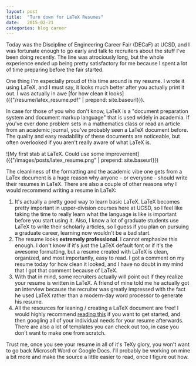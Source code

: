 ```yaml
---
layout: post
title:  "Turn down for LaTeX Resumes"
date:   2015-02-21
categories: blog career
---
```


Today was the Discipline of Engineering Career Fair (DECaF) at UCSD, and I was fortunate enough to go early and talk to recruiters about the stuff I've been doing recently. The line was atrociously long, but the whole experience ended up being pretty satisfactory for me because I spent a lot of time preparing before the fair started.

One thing I'm especially proud of this time around is my resume. I wrote it using LaTeX, and I must say, it looks much better after you actually print it out. I was actually in awe [for how clean it looks]({{"/resume/latex_resume.pdf" | prepend: site.baseurl}}).

In case for those of you who don't know, LaTeX is a "document preparation system and document markup language" that is used widely in academia. If you've ever done problem sets in a mathematics class or read an article from an academic journal, you've probably seen a LaTeX document before. The quality and easy readability of these documents are noticeable, but often overlooked if you aren't really aware of what LaTeX is.

![My first stab at LaTeX. Could use some improvement]({{"/images/posts/latex_resume.png" | prepend: site.baseurl}})

The cleanliness of the formatting and the academic vibe one gets from a LaTex document is a huge reason why anyone – or everyone - should write their resumes in LaTeX. There are also a couple of other reasons why I would recommend writing a resume in LaTeX:

  1. It's actually a pretty good way to learn basic LaTeX. LaTeX becomes pretty important in upper-division courses here at UCSD, so I feel like taking the time to really learn what the language is like is important before you start using it. Also, I know a lot of graduate students use LaTeX to write their scholarly articles, so I guess if you plan on pursuing a graduate career, learning now wouldn't be a bad start.
  2. The resume looks **extremely professional**. I cannot emphasize this enough. I don't know if it's just the LaTeX default font or if it's the awesome formatting, but a resume created with LaTeX is clean, organized, and most importantly, easy to read. I got a comment on my resume today for how clean it looked, and I have no doubt in my mind that I got that comment because of LaTeX.
  3. With that in mind, some recruiters actually will point out if they realize your resume is written in LaTeX. A friend of mine told me he actually got an interview because the recruiter was greatly impressed with the fact he used LaTeX rather than a modern-day word processor to generate his resume.
  4. All the resources for leaning / creating a LaTeX document are free! I would highly recommend [reading this](https://github.com/AdilVirani/LaTeX-Guide/) if you want to get started, and then googling all of your individual needs for your resume afterwards. There are also a lot of templates you can check out too, in case you don't want to make one from scratch.

Trust me, once you see your resume in all of it's TeXy glory, you won't want to go back Microsoft Word or Google Docs. I'll probably be working on mine a bit more and make the source a little easier to read, once I figure out how.
